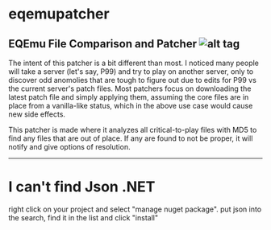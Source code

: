 # eqemupatcher
EQEmu File Comparison and Patcher
![alt tag](http://i.imgur.com/GjNMzBH.png)
---
The intent of this patcher is a bit different than most. I noticed many people will take a server (let's say, P99) and try to play on another server, only to discover odd anomolies that are tough to figure out due to edits for P99 vs the current server's patch files.
Most patchers focus on downloading the latest patch file and simply applying them, assuming the core files are in place from a vanilla-like status, which in the above use case would cause new side effects.

This patcher is made where it analyzes all critical-to-play files with MD5 to find any files that are out of place.
If any are found to not be proper, it will notify and give options of resolution.

---
# I can't find Json .NET
right click on your project and select "manage nuget package". put json into the search, find it in the list and click "install"
